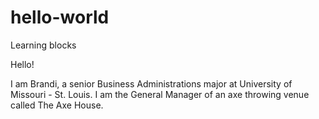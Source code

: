 # hello-world
Learning blocks

Hello!

I am Brandi, a senior Business Administrations major at University of Missouri - St. Louis.
I am the General Manager of an axe throwing venue called The Axe House.
